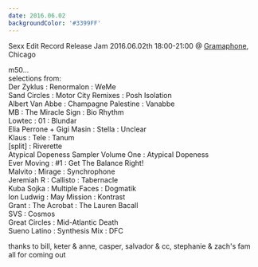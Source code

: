 ```yaml
---
date: 2016.06.02
backgroundColor: '#3399FF'
---
```


Sexx Edit Record Release Jam 2016.06.02th 18:00-21:00 @ [Gramaphone](http://www.gramaphonerecords.com/), Chicago  

m50...  
selections from:  
Der Zyklus : Renormalon : WeMe  
Sand Circles : Motor City Remixes : Posh Isolation  
Albert Van Abbe : Champagne Palestine : Vanabbe  
MB : The Miracle Sign : Bio Rhythm  
Lowtec : 01 : Blundar  
Elia Perrone + Gigi Masin : Stella : Unclear  
Klaus : Tele : Tanum  
\[split\] : Riverette  
Atypical Dopeness Sampler Volume One : Atypical Dopeness  
Ever Moving : #1 : Get The Balance Right!  
Malvito : Mirage : Synchrophone  
Jeremiah R : Callisto : Tabernacle  
Kuba Sojka : Multiple Faces : Dogmatik  
Ion Ludwig : May Mission : Kontrast  
Grant : The Acrobat : The Lauren Bacall  
SVS : Cosmos  
Great Circles : Mid-Atlantic Death  
Sueno Latino : Synthesis Mix : DFC  

thanks to bill, keter & anne, casper, salvador & cc, stephanie & zach's fam all for coming out